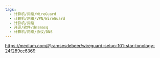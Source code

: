 ```yaml
---
tags:
  - 计算机/网络/WireGuard
  - 计算机/网络/VPN/WireGuard
  - 计算机/网络
  - 开源/软件/dnsmasq
  - 计算机/网络/协议/DNS
---
```


[](assets/dnsmasq-setup.cast)

https://medium.com/@ramsesdebeer/wireguard-setup-101-star-topology-24f289cc6369
